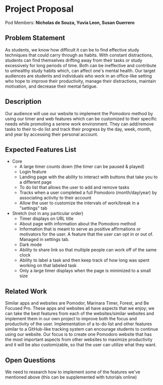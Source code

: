 # Project Proposal

Pod Members: **Nicholas de Souza, Yuvia Leon, Susan Guerrero**

## Problem Statement

As students, we know how difficult it can be to find effective study techniques that could carry through as habits. With constant distractions, students can find themselves drifting away from their tasks or study excessively for long periods of time. Both can be ineffective and contribute to unhealthy study habits which, can affect one's mental health. Our target audiences are students and individuals who work in an office-like setting who hope to improve their productivity, manage their distractions, maintain motivation, and decrease their mental fatigue.

## Description

Our audience will use our website to implement the Pomodoro method by using our timer and web features which can be customized to their specific needs while promoting a serene work environment. They can add/remove tasks to their to-do list and track their progress by the day, week, month, and year by accessing their personal account.


## Expected Features List

- Core
    - A large timer counts down (the timer can be paused & played)
    - Login feature
    - Landing page with the ability to interact with buttons that take you to a different page
    - To do list that allows the user to add and remove tasks
    - Tracks when a user completed a full Pomodoro (month/day/year) by associating activity to their account
    - Allow the user to customize the intervals of work/break in a "settings" tab
- Stretch (not in any particular order)
    - Timer displays on URL title
    - About page with information about the Pomodoro method
    - Information that is meant to serve as positive affirmations or motivators for the user. A feature that the user can opt in or out of. Managed in settings tab.
    - Dark mode
    - Ability to share link so that multiple people can work off of the same clock
    - Ability to label a task and then keep track of how long was spent working on that labeled task
    - Only a large timer displays when the page is minimized to a small size

## Related Work

Similar apps and websites are Pomodor, Marinara Timer, Forest, and Be Focused Pro. These apps and websites all have aspects that we enjoy; we can take the best features from each of the websites/similar websites and implement them in our own project to improve both the focus and productivity of the user. Implementation of a to-do list and other features similar to a GitHub-like tracking system can encourage students to continue using our website.  Our focus is to create one Pomodoro website that has the most important aspects from other websites to maximize productivity and it will be also customizable, so that the user can utilize what they want.

## Open Questions

We need to research how to implement some of the features we've mentioned above (this can be supplemented with tutorials online)
